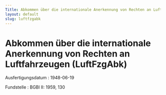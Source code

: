 ```yaml
---
Title: Abkommen über die internationale Anerkennung von Rechten an Luftfahrzeugen
layout: default
slug: luftfzgabk
---
```


# Abkommen über die internationale Anerkennung von Rechten an Luftfahrzeugen (LuftFzgAbk)

Ausfertigungsdatum
:   1948-06-19

Fundstelle
:   BGBl II: 1959, 130

